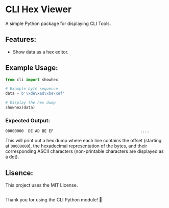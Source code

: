 # CLI Hex Viewer

A simple Python package for displaying CLI Tools.

## Features:
- Show data as a hex editor.

## Example Usage:

```python
from cli import showhex

# Example byte sequence
data = b'\xde\xad\xbe\xef'

# Display the hex dump
showhex(data)
```
### Expected Output:
```
00000000  DE AD BE EF                                      ....
```
This will print out a hex dump where each line contains the offset (starting at `00000000`), the hexadecimal representation of the bytes, and their corresponding ASCII characters (non-printable characters are displayed as a dot).

## Lisence:
This project uses the MIT License.
##
Thank you for using the CLI Python module! 🎉